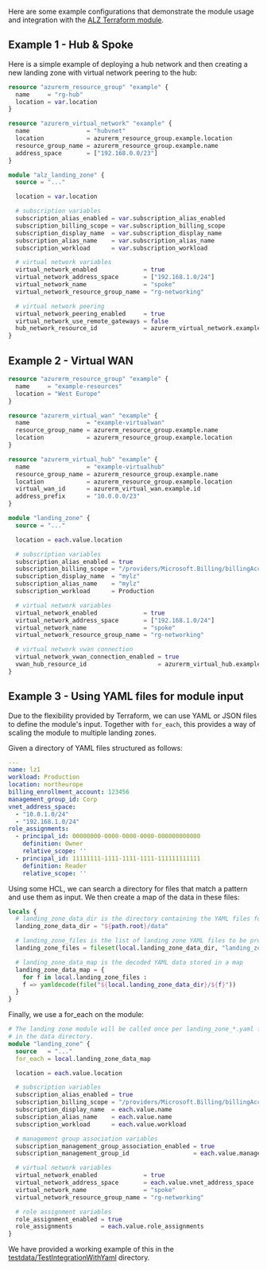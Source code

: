 <!-- markdownlint-disable MD041 -->
Here are some example configurations that demonstrate the module usage and integration with the [ALZ Terraform module][alz_tf_module].

## Example 1 - Hub & Spoke

Here is a simple example of deploying a hub network and then creating a new landing zone with virtual network peering to the hub:

```terraform
resource "azurerm_resource_group" "example" {
  name     = "rg-hub"
  location = var.location
}

resource "azurerm_virtual_network" "example" {
  name                = "hubvnet"
  location            = azurerm_resource_group.example.location
  resource_group_name = azurerm_resource_group.example.name
  address_space       = ["192.168.0.0/23"]
}

module "alz_landing_zone" {
  source = "..."

  location = var.location

  # subscription variables
  subscription_alias_enabled = var.subscription_alias_enabled
  subscription_billing_scope = var.subscription_billing_scope
  subscription_display_name  = var.subscription_display_name
  subscription_alias_name    = var.subscription_alias_name
  subscription_workload      = var.subscription_workload

  # virtual network variables
  virtual_network_enabled             = true
  virtual_network_address_space       = ["192.168.1.0/24"]
  virtual_network_name                = "spoke"
  virtual_network_resource_group_name = "rg-networking"

  # virtual network peering
  virtual_network_peering_enabled     = true
  virtual_network_use_remote_gateways = false
  hub_network_resource_id             = azurerm_virtual_network.example.id
}
```

## Example 2 - Virtual WAN

```terraform
resource "azurerm_resource_group" "example" {
  name     = "example-resources"
  location = "West Europe"
}

resource "azurerm_virtual_wan" "example" {
  name                = "example-virtualwan"
  resource_group_name = azurerm_resource_group.example.name
  location            = azurerm_resource_group.example.location
}

resource "azurerm_virtual_hub" "example" {
  name                = "example-virtualhub"
  resource_group_name = azurerm_resource_group.example.name
  location            = azurerm_resource_group.example.location
  virtual_wan_id      = azurerm_virtual_wan.example.id
  address_prefix      = "10.0.0.0/23"
}

module "landing_zone" {
  source = "..."

  location = each.value.location

  # subscription variables
  subscription_alias_enabled = true
  subscription_billing_scope = "/providers/Microsoft.Billing/billingAccounts/1234567/enrollmentAccounts/123456"
  subscription_display_name  = "mylz"
  subscription_alias_name    = "mylz"
  subscription_workload      = Production

  # virtual network variables
  virtual_network_enabled             = true
  virtual_network_address_space       = ["192.168.1.0/24"]
  virtual_network_name                = "spoke"
  virtual_network_resource_group_name = "rg-networking"

  # virtual network vwan connection
  virtual_network_vwan_connection_enabled = true
  vwan_hub_resource_id                    = azurerm_virtual_hub.example.id
}
```

## Example 3 - Using YAML files for module input

Due to the flexibility provided by Terraform, we can use YAML or JSON files to define the module's input.
Together with `for_each`, this provides a way of scaling the module to multiple landing zones.

Given a directory of YAML files structured as follows:

```yaml
---
name: lz1
workload: Production
location: northeurope
billing_enrollment_account: 123456
management_group_id: Corp
vnet_address_space:
  - "10.0.1.0/24"
  - "192.168.1.0/24"
role_assignments:
  - principal_id: 00000000-0000-0000-0000-000000000000
    definition: Owner
    relative_scope: ''
  - principal_id: 11111111-1111-1111-1111-111111111111
    definition: Reader
    relative_scope: ''
```

Using some HCL, we can search a directory for files that match a pattern and use them as input.
We then create a map of the data in these files:

```terraform
locals {
  # landing_zone_data_dir is the directory containing the YAML files for the landing zones.
  landing_zone_data_dir = "${path.root}/data"

  # landing_zone_files is the list of landing zone YAML files to be processed
  landing_zone_files = fileset(local.landing_zone_data_dir, "landing_zone_*.yaml")

  # landing_zone_data_map is the decoded YAML data stored in a map
  landing_zone_data_map = {
    for f in local.landing_zone_files :
    f => yamldecode(file("${local.landing_zone_data_dir}/${f}"))
  }
}
```

Finally, we use a for_each on the module:

```terraform
# The landing zone module will be called once per landing_zone_*.yaml file
# in the data directory.
module "landing_zone" {
  source   = "..."
  for_each = local.landing_zone_data_map

  location = each.value.location

  # subscription variables
  subscription_alias_enabled = true
  subscription_billing_scope = "/providers/Microsoft.Billing/billingAccounts/1234567/enrollmentAccounts/${each.value.billing_enrollment_account}"
  subscription_display_name  = each.value.name
  subscription_alias_name    = each.value.name
  subscription_workload      = each.value.workload

  # management group association variables
  subscription_management_group_association_enabled = true
  subscription_management_group_id                  = each.value.management_group_id

  # virtual network variables
  virtual_network_enabled             = true
  virtual_network_address_space       = each.value.vnet_address_space
  virtual_network_name                = "spoke"
  virtual_network_resource_group_name = "rg-networking"

  # role assignment variables
  role_assignment_enabled = true
  role_assignments        = each.value.role_assignments
}
```

We have provided a working example of this in the [testdata/TestIntegrationWithYaml](https://github.com/Azure/terraform-azurerm-lz-vending/tree/main/testdata/TestIntegrationWithYaml) directory.

[comment]: # (Link labels below, please sort a-z, thanks!)

[comment]: # (Link labels below, please sort a-z, thanks!)

[alz_tf_module]: https://aka.ms/alz/tf
